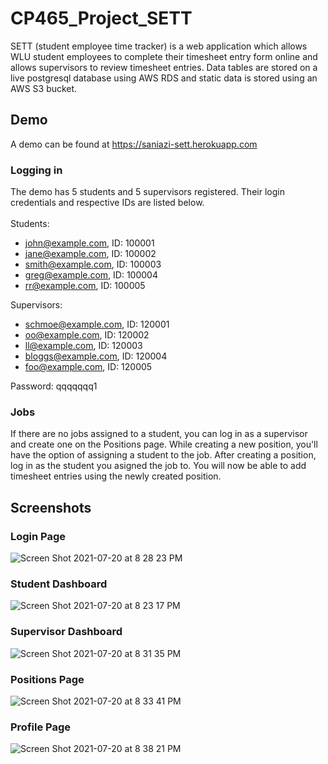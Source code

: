 # CP465_Project_SETT

SETT (student employee time tracker) is a web application which allows WLU student employees to complete their timesheet entry form online and allows supervisors to review timesheet entries. Data tables are stored on a live postgresql database using AWS RDS and static data is stored using an AWS S3 bucket.

## Demo
A demo can be found at https://saniazi-sett.herokuapp.com

### Logging in
The demo has 5 students and 5 supervisors registered. Their login credentials and respective IDs are listed below.<br/><br/>
Students:
- john@example.com, ID: 100001
- jane@example.com, ID: 100002
- smith@example.com, ID: 100003
- greg@example.com, ID: 100004
- rr@example.com, ID: 100005

Supervisors:
- schmoe@example.com, ID: 120001
- oo@example.com, ID: 120002
- ll@example.com, ID: 120003
- bloggs@example.com, ID: 120004
- foo@example.com, ID: 120005

Password: qqqqqqq1

### Jobs
If there are no jobs assigned to a student, you can log in as a supervisor and create one on the Positions page. While creating a new position, you'll have the option of assigning a student to the job. After creating a position, log in as the student you asigned the job to. You will now be able to add timesheet entries using the newly created position.

## Screenshots
### Login Page
![Screen Shot 2021-07-20 at 8 28 23 PM](https://user-images.githubusercontent.com/59815152/126411712-5a04d3d8-3868-481a-9429-b6b356874f8e.png)

### Student Dashboard
![Screen Shot 2021-07-20 at 8 23 17 PM](https://user-images.githubusercontent.com/59815152/126411928-b89238bb-1047-42b6-99af-ea25a075374a.png)

### Supervisor Dashboard
![Screen Shot 2021-07-20 at 8 31 35 PM](https://user-images.githubusercontent.com/59815152/126411971-216151b1-86fe-4d79-8369-8b6f72296b3f.png)

### Positions Page
![Screen Shot 2021-07-20 at 8 33 41 PM](https://user-images.githubusercontent.com/59815152/126412187-64a12196-a234-4e4d-a334-2026daca9d1e.png)

### Profile Page
![Screen Shot 2021-07-20 at 8 38 21 PM](https://user-images.githubusercontent.com/59815152/126412456-c2115bff-4124-4015-bbff-90717d6c2230.png)
